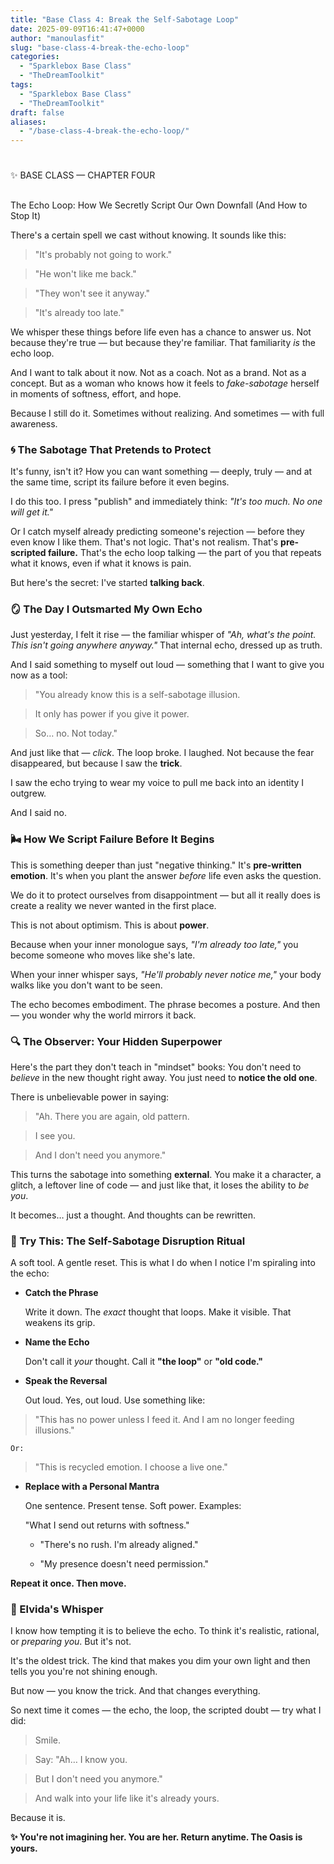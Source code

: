 ```yaml
---
title: "Base Class 4: Break the Self-Sabotage Loop"
date: 2025-09-09T16:41:47+0000
author: "manoulasfit"
slug: "base-class-4-break-the-echo-loop"
categories:
  - "Sparklebox Base Class"
  - "TheDreamToolkit"
tags:
  - "Sparklebox Base Class"
  - "TheDreamToolkit"
draft: false
aliases:
  - "/base-class-4-break-the-echo-loop/"
---
```

# 
✨ BASE CLASS — CHAPTER FOUR

## 
The Echo Loop: How We Secretly Script Our Own Downfall (And How to Stop It)

There's a certain spell we cast without knowing. It sounds like this:

> "It's probably not going to work."

> "He won't like me back."

> "They won't see it anyway."

> "It's already too late."

We whisper these things before life even has a chance to answer us. Not because they're true — but because they're familiar. That familiarity *is* the echo loop.

And I want to talk about it now. Not as a coach. Not as a brand. Not as a concept. But as a woman who knows how it feels to *fake-sabotage* herself in moments of softness, effort, and hope.

Because I still do it. Sometimes without realizing. And sometimes — with full awareness.

### 🌀 The Sabotage That Pretends to Protect

It's funny, isn't it? How you can want something — deeply, truly — and at the same time, script its failure before it even begins.

I do this too. I press "publish" and immediately think: *"It's too much. No one will get it."*

Or I catch myself already predicting someone's rejection — before they even know I like them. That's not logic. That's not realism. That's **pre-scripted failure.** That's the echo loop talking — the part of you that repeats what it knows, even if what it knows is pain.

But here's the secret: I've started **talking back**.

### 🪞 The Day I Outsmarted My Own Echo

Just yesterday, I felt it rise — the familiar whisper of *"Ah, what's the point. This isn't going anywhere anyway."* That internal echo, dressed up as truth.

And I said something to myself out loud — something that I want to give you now as a tool:

> "You already know this is a self-sabotage illusion.

> It only has power if you give it power.

> So… no. Not today."

And just like that — *click*. The loop broke. I laughed. Not because the fear disappeared, but because I saw the **trick**.

I saw the echo trying to wear my voice to pull me back into an identity I outgrew.

And I said no.

### 🌬️ How We Script Failure Before It Begins

This is something deeper than just "negative thinking." It's **pre-written emotion**. It's when you plant the answer *before* life even asks the question.

We do it to protect ourselves from disappointment — but all it really does is create a reality we never wanted in the first place.

This is not about optimism. This is about **power**.

Because when your inner monologue says, *"I'm already too late,"* you become someone who moves like she's late.

When your inner whisper says, *"He'll probably never notice me,"* your body walks like you don't want to be seen.

The echo becomes embodiment. The phrase becomes a posture. And then — you wonder why the world mirrors it back.

### 🔍 The Observer: Your Hidden Superpower

Here's the part they don't teach in "mindset" books: You don't need to *believe* in the new thought right away. You just need to **notice the old one**.

There is unbelievable power in saying:

> "Ah. There you are again, old pattern.

> I see you.

> And I don't need you anymore."

This turns the sabotage into something **external**. You make it a character, a glitch, a leftover line of code — and just like that, it loses the ability to *be you*.

It becomes… just a thought. And thoughts can be rewritten.

### 💎 Try This: The Self-Sabotage Disruption Ritual

A soft tool. A gentle reset. This is what I do when I notice I'm spiraling into the echo:

  - 
    **Catch the Phrase**

    Write it down. The *exact* thought that loops. Make it visible. That weakens its grip.

  - 
    **Name the Echo**

    Don't call it *your* thought. Call it **"the loop"** or **"old code."**

  - 
    **Speak the Reversal**

    Out loud. Yes, out loud. Use something like:

> "This has no power unless I feed it. And I am no longer feeding illusions."

    Or:

> "This is recycled emotion. I choose a live one."

  - 
    **Replace with a Personal Mantra**

    One sentence. Present tense. Soft power. Examples:

      "What I send out returns with softness."

      - "There's no rush. I'm already aligned."

      - "My presence doesn't need permission."

**Repeat it once. Then move.**

### 🌙 Elvida's Whisper

I know how tempting it is to believe the echo. To think it's realistic, rational, or *preparing you*. But it's not.

It's the oldest trick. The kind that makes you dim your own light and then tells you you're not shining enough.

But now — you know the trick. And that changes everything.

So next time it comes — the echo, the loop, the scripted doubt — try what I did:

> Smile.

> Say: "Ah… I know you.

> But I don't need you anymore."

> And walk into your life like it's already yours.

Because it is.

**✨ You're not imagining her.
You are her.
Return anytime. The Oasis is yours.**